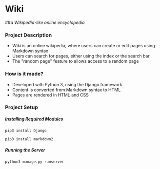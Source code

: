 # Wiki 
##_a Wikipedia-like online encyclopedia_

### Project Description
* Wiki is an online wikipedia, where users can create or edit pages using Markdown syntax
* Users can search for pages, either using the index or the search bar
* The "random page" feature to allows access to a random page

### How is it made?
* Developed with Python 3, using the Django framework
* Content is converted from Markdown syntax to HTML
* Pages are rendered in HTML and CSS

### Project Setup
##### Installing Required Modules
```
pip3 install Django
```
```
pip3 install markdown2
```
##### Running the Server
```
python3 manage.py runserver
```